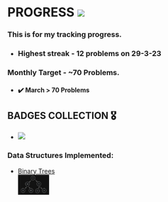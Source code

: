 # PROGRESS <img src="https://media.tenor.com/-r1FcJGxGFMAAAAM/loading-bar.gif" width="80px" />

### This is for my tracking progress.
- ### Highest streak - 12 problems on 29-3-23
### Monthly Target - ~70 Problems.
- #### ✔️ March > 70 Problems 
## BADGES COLLECTION 🎖️
- <img src="https://assets.leetcode.com/static_assets/others/algorithm_I.png" width="80px" />
### Data Structures Implemented:
- [Binary Trees](./Data%20Structures/BinaryTrees/) <br/> <img src="./Data%20Structures/BinaryTrees/Binary%20Tree%20Representation.png" width="70px" />
